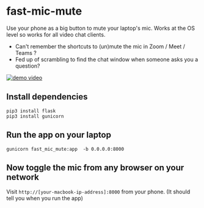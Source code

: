 # fast-mic-mute
Use your phone as a big button to mute your laptop's mic. Works at the OS level so works for all video chat clients.

* Can't remember the shortcuts to (un)mute the mic in Zoom / Meet / Teams ?
* Fed up of scrambling to find the chat window when someone asks you a question?

[![demo video](https://i.imgur.com/dtn3doY.png)](https://youtu.be/HLCvgctujOY "How to use your phone to mute your mic in video calls")


## Install dependencies

    pip3 install flask
    pip3 install gunicorn

## Run the app on your laptop

    gunicorn fast_mic_mute:app  -b 0.0.0.0:8000

## Now toggle the mic from any browser on your network

Visit `http://[your-macbook-ip-address]:8000` from your phone. (It should tell you when you run the app)